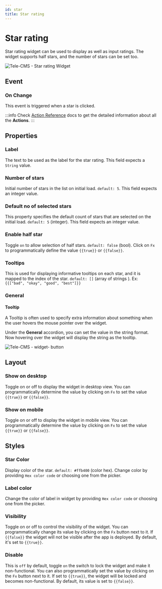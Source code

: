 ```yaml
---
id: star
title: Star rating
---
```

# Star rating

Star rating widget can be used to display as well as input ratings. The widget supports half stars, and the number of stars can be set too.

<div style={{textAlign: 'center'}}>

![Tele-CMS - Star rating Widget](/img/widgets/star/star-rating.png)

</div>

## Event

### On Change

This event is triggered when a star is clicked.

:::info
Check [Action Reference](/docs/actions/show-alert) docs to get the detailed information about all the **Actions**.
:::

## Properties

### Label

The text to be used as the label for the star rating. This field expects a `String` value.

### Number of stars

Initial number of stars in the list on initial load. `default: 5`. This field expects an integer value.

### Default no of selected stars

This property specifies the default count of stars that are selected on the initial load. `default: 5` (integer). This field expects an integer value.

### Enable half star

Toggle `on` to allow selection of half stars. `default: false` (bool). Click on `Fx` to programmatically define the value `{{true}}` or `{{false}}`.

### Tooltips

This is used for displaying informative tooltips on each star, and it is mapped to the index of the star. `default: []` (array of strings ). Ex: `{{["bad", "okay", "good", "best"]}}`

### General

#### Tooltip

A Tooltip is often used to specify extra information about something when the user hovers the
mouse pointer over the widget.

Under the <b>General</b> accordion, you can set the value in the string format.
Now hovering over the widget will display the string as the tooltip.

<div style={{textAlign: 'center'}}>

![Tele-CMS - widget- button](/img/tooltip.png)

</div>

## Layout

### Show on desktop

Toggle on or off to display the widget in desktop view. You can programmatically determine the value by clicking on `Fx` to set the value `{{true}}` or `{{false}}`.

### Show on mobile

Toggle on or off to display the widget in mobile view. You can programmatically determine the value by clicking on `Fx` to set the value `{{true}}` or `{{false}}`.

## Styles

### Star Color

Display color of the star. `default: #ffb400` (color hex). Change color by providing `Hex color code` or choosing one from the picker.

### Label color

Change the color of label in widget by providing `Hex color code` or choosing one from the picker.

### Visibility

Toggle on or off to control the visibility of the widget. You can programmatically change its value by clicking on the `Fx` button next to it. If `{{false}}` the widget will not be visible after the app is deployed. By default, it's set to `{{true}}`.

### Disable

This is `off` by default, toggle `on` the switch to lock the widget and make it non-functional. You can also programmatically set the value by clicking on the `Fx` button next to it. If set to `{{true}}`, the widget will be locked and becomes non-functional. By default, its value is set to `{{false}}`.
